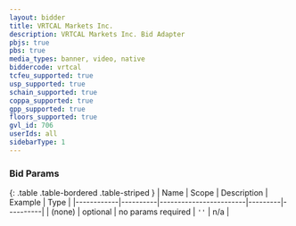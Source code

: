 ```yaml
---
layout: bidder
title: VRTCAL Markets Inc.
description: VRTCAL Markets Inc. Bid Adapter
pbjs: true
pbs: true
media_types: banner, video, native
biddercode: vrtcal
tcfeu_supported: true
usp_supported: true
schain_supported: true
coppa_supported: true
gpp_supported: true
floors_supported: true
gvl_id: 706
userIds: all
sidebarType: 1
---
```


### Bid Params

{: .table .table-bordered .table-striped }
| Name       | Scope    | Description            | Example | Type     |
|------------|----------|------------------------|---------|----------|
| (none)         | optional | no params required     | `''`    | n/a       |
